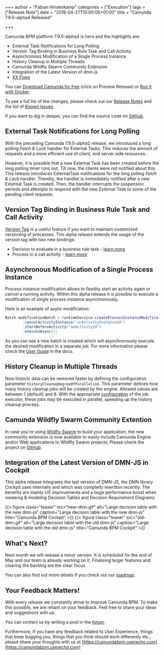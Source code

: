 +++
author = "Fabian Hinsenkamp"
categories = ["Execution"]
tags = ["Release Note"]
date = "2018-04-27T15:00:00+01:00"
title = "Camunda 7.9.0-alpha4 Released"

+++

Camunda BPM platform 7.9.0-alpha4 is here and the highlights are:

* External Task Notifications for Long Polling
* Version Tag Binding in Business Rule Task and Call Activity
* Asynchronous Modification of a Single Process Instance
* History Cleanup in Multiple Threads
* Camunda Wildfly Swarm Community Extension
* Integration of the Latest Version of dmn-js
* [XX Fixes](https://app.camunda.com/jira/issues/?jql=issuetype%20%3D%20%22Bug%20Report%22%20AND%20fixVersion%20%3D%207.9.0-alpha4)

You can [Download Camunda for free](https://camunda.com/download/) (click on Preview Release) or [Run it with Docker](https://hub.docker.com/r/camunda/camunda-bpm-platform/).


To see a full list of the changes, please check out our [Release Notes](https://app.camunda.com/jira/secure/ReleaseNote.jspa?projectId=10230&version=15304)
and the list of [Known Issues](https://app.camunda.com/jira/issues/?jql=affectedVersion%20%3D%207.9.0-alpha4).


If you want to dig in deeper, you can find the source code on [GitHub](https://github.com/camunda/camunda-bpm-platform/releases/tag/7.9.0-alpha4).

## External Task Notifications for Long Polling

With the preceding Camunda 7.9.0-alpha2 release, we introduced a long polling _Fetch & Lock_ handler for External Tasks. This reduces the amount of requests and a more efficient use of client, and server side resources.

However, it is possible that a new External Task has been created before the long polling timer runs out. Till now, the clients were not notified about this. This release introduces ExternalTask notifications for the long polling _Fetch & Lock_ handler. Thereby, the handler is immediately notified after a new External Task is created. Then, the handler interrupts the suspension periods and attempts to respond with the new External Task to some of the pending client requests.

## Version Tag Binding in Business Rule Task and Call Activity

[Version Tag](https://docs.camunda.org/manual/latest/user-guide/process-engine/process-versioning/#version-tag) is a useful feature if you want to maintain customized versioning of processes.
This alpha release extends the usage of the version tag with two new bindings:
* Decision to evaluate in a business rule task - [learn more](https://docs.camunda.org/manual/latest/reference/bpmn20/subprocesses/call-activity/#calledelement-binding)
* Process in a call activity - [learn more](https://docs.camunda.org/manual/latest/reference/bpmn20/tasks/business-rule-task/#using-camunda-dmn-engine)


## Asynchronous Modification of a Single Process Instance

Process instance modification allows to flexibly start an activity again or cancel a running activity.
Within this alpha release it is possible to execute a modification of single process instance asynchronously.

Here is an example of async modification:
```java
Batch modificationBatch = runtimeService.createProcessInstanceModification(processInstanceId)
        .cancelActivityInstance("anActivityInstanceId")
        .startBeforeActivity("anActivityId")
        .executeAsync();
```		
As you can see a new batch is created which will asynchronously execute the desired modification in a separate job. For more information please check the [User Guide](https://docs.camunda.org/manual/latest/user-guide/process-engine/process-instance-modification/#asynchronous-modification-of-a-process-instance) in the docs.

## History Cleanup in Multiple Threads

Now historic data can be removed faster by defining the configuration parameter `historyCleanupDegreeOfParallelism`.
This parameter defines how many history cleanup jobs will be created by the engine. Allowed values are between 1 (default) and 8.
With the appropriate [configuration](https://docs.camunda.org/manual/7.8/reference/deployment-descriptors/tags/job-executor/) of the job executor, these jobs may be executed in parallel, speeding up the history cleanup process.

## Camunda Wildfly Swarm Community Extention

In case you're using [Wildfly Swarm](http://wildfly-swarm.io/) to build your application, the new community extension is now available to easily include Camunda Engine and/or 
Web applications to Wildfly Swarm projects. Please check the project on [GitHub](https://github.com/camunda/camunda-bpm-wildfly-swarm).

## Integration of the Latest Version of DMN-JS in Cockpit

This alpha release integrates the last version of DMN-JS, the DMN library Cockpit uses internally and which was completly rewritten recently. The benefits are mainly UX improvements and 
a huge performance boost when vieweing & modeling Decision Tables and Decision Requirement Diagrams. 

{{< figure class="teaser" src="new-dmn.gif" alt="Large decision table with the new dmn-js" caption="Large decision table with the new dmn-js" title="Camunda BPM Cockpit" >}}
{{< figure class="teaser" src="old-dmn.gif" alt="Large decision table with the old dmn-js" caption="Large decision table with the old dmn-js" title="Camunda BPM Cockpit" >}}


## What's Next?

Next month we will release a minor version. It is scheduled for the end of May and our team is already working on it. Finalising larger features and clearing the backlog are the clear focus.

You can also find out more details if you check out our [roadmap](https://camunda.com/learn/community/#roadmap).



## Your Feedback Matters!

With every release we constantly strive to improve Camunda BPM. To make this possible, we are reliant on your feedback. Feel free to share your ideas and suggestions with us.

You can contact us by writing a post in the [forum](https://forum.camunda.org/).

Furthermore, if you have any feedback related to User Experience, things that keep bugging you, things that you think should work differently etc., please share your thoughts with us at [https://camundabpm.userecho.com](https://camundabpm.userecho.com)
